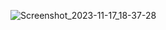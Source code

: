 ![Screenshot_2023-11-17_18-37-28](https://github.com/velicharlagokulkumar/quartus/assets/104726431/08d07eeb-429d-423a-9b67-542044ca3c1e)
